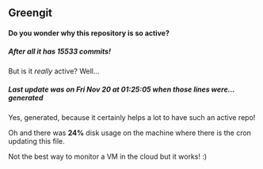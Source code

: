 ## Greengit

#### Do you wonder why this repository is so active?

##### After all it has 15533 commits!

But is it *really* active? Well...

##### Last update was on Fri Nov 20 at 01:25:05 when those lines were... generated

Yes, generated, because it certainly helps a lot to have such an active repo!

Oh and there was **24%** disk usage on the machine
where there is the cron updating this file.

Not the best way to monitor a VM in the cloud but it works! :)

